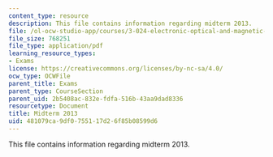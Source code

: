 ```yaml
---
content_type: resource
description: This file contains information regarding midterm 2013.
file: /ol-ocw-studio-app/courses/3-024-electronic-optical-and-magnetic-properties-of-materials-spring-2013/481079ca9df0755117d26f85b08599d6_MIT3_024S13_midterm2013.pdf
file_size: 768251
file_type: application/pdf
learning_resource_types:
- Exams
license: https://creativecommons.org/licenses/by-nc-sa/4.0/
ocw_type: OCWFile
parent_title: Exams
parent_type: CourseSection
parent_uid: 2b5408ac-832e-fdfa-516b-43aa9dad8336
resourcetype: Document
title: Midterm 2013
uid: 481079ca-9df0-7551-17d2-6f85b08599d6
---
```

This file contains information regarding midterm 2013.